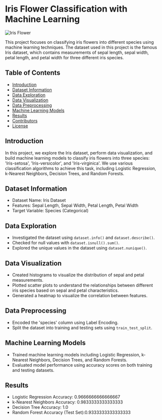 
# Iris Flower Classification with Machine Learning

![Iris Flower](iris.jpg)

This project focuses on classifying iris flowers into different species using machine learning techniques. The dataset used in this project is the famous Iris dataset, which contains measurements of sepal length, sepal width, petal length, and petal width for three different iris species.

## Table of Contents
- [Introduction](#introduction)
- [Dataset Information](#dataset-information)
- [Data Exploration](#data-exploration)
- [Data Visualization](#data-visualization)
- [Data Preprocessing](#data-preprocessing)
- [Machine Learning Models](#machine-learning-models)
- [Results](#results)
- [Contributors](#contributors)
- [License](#license)

## Introduction
In this project, we explore the Iris dataset, perform data visualization, and build machine learning models to classify iris flowers into three species: 'Iris-setosa', 'Iris-versicolor', and 'Iris-virginica'. We use various classification algorithms to achieve this task, including Logistic Regression, k-Nearest Neighbors, Decision Trees, and Random Forests.

## Dataset Information
- Dataset Name: Iris Dataset
- Features: Sepal Length, Sepal Width, Petal Length, Petal Width
- Target Variable: Species (Categorical)

## Data Exploration
- Investigated the dataset using `dataset.info()` and `dataset.describe()`.
- Checked for null values with `dataset.isnull().sum()`.
- Explored the unique values in the dataset using `dataset.nunique()`.

## Data Visualization
- Created histograms to visualize the distribution of sepal and petal measurements.
- Plotted scatter plots to understand the relationships between different iris species based on sepal and petal characteristics.
- Generated a heatmap to visualize the correlation between features.

## Data Preprocessing
- Encoded the 'species' column using Label Encoding.
- Split the dataset into training and testing sets using `train_test_split`.

## Machine Learning Models
- Trained machine learning models including Logistic Regression, k-Nearest Neighbors, Decision Trees, and Random Forests.
- Evaluated model performance using accuracy scores on both training and testing datasets.

## Results
- Logistic Regression Accuracy: 0.9666666666666667
- k-Nearest Neighbors Accuracy: 0.9833333333333333
- Decision Tree Accuracy: 1.0
- Random Forest Accuracy (Test Set):0.9333333333333333

